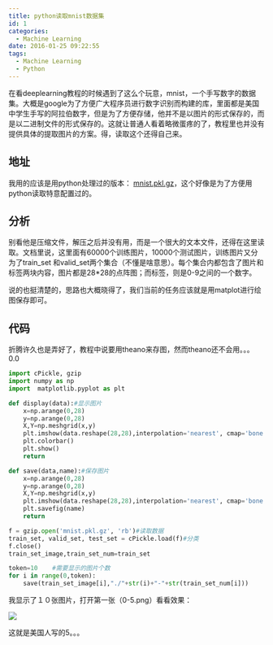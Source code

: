 ```yaml
---
title: python读取mnist数据集
id: 1
categories:
  - Machine Learning
date: 2016-01-25 09:22:55
tags:
  - Machine Learning
  - Python
---
```


在看deeplearning教程的时候遇到了这么个玩意，mnist，一个手写数字的数据集。大概是google为了方便广大程序员进行数字识别而构建的库，里面都是美国中学生手写的阿拉伯数字，但是为了方便存储，他并不是以图片的形式保存的，而是以二进制文件的形式保存的。这就让普通人看着略微蛋疼的了，教程里也并没有提供具体的提取图片的方案。得，读取这个还得自己来。

## 地址

我用的应该是用python处理过的版本： [mnist.pkl.gz](http://deeplearning.net/data/mnist/mnist.pkl.gz)，这个好像是为了方便用python读取特意配置过的。

## 分析

别看他是压缩文件，解压之后并没有用，而是一个很大的文本文件，还得在这里读取。文档里说，这里面有60000个训练图片，10000个测试图片，训练图片又分为了train_set 和valid_set两个集合（不懂是啥意思）。每个集合内都包含了图片和标签两块内容，图片都是28*28的点阵图；而标签，则是0-9之间的一个数字。

说的也挺清楚的，思路也大概晓得了，我们当前的任务应该就是用matplot进行绘图保存即可。

## 代码

折腾许久也是弄好了，教程中说要用theano来存图，然而theano还不会用。。。0.0
```python
import cPickle, gzip
import numpy as np
import  matplotlib.pyplot as plt

def display(data):#显示图片
	x=np.arange(0,28)
	y=np.arange(0,28)
	X,Y=np.meshgrid(x,y)
	plt.imshow(data.reshape(28,28),interpolation='nearest', cmap='bone')
	plt.colorbar()
	plt.show()
	return

def save(data,name):#保存图片
	x=np.arange(0,28)
	y=np.arange(0,28)
	X,Y=np.meshgrid(x,y)
	plt.imshow(data.reshape(28,28),interpolation='nearest', cmap='bone')
	plt.savefig(name)
	return

f = gzip.open('mnist.pkl.gz', 'rb')#读取数据
train_set, valid_set, test_set = cPickle.load(f)#分类
f.close()
train_set_image,train_set_num=train_set

token=10    #需要显示的图片个数
for i in range(0,token):
	save(train_set_image[i],"./"+str(i)+"-"+str(train_set_num[i]))
```
我显示了１０张图片，打开第一张（0-5.png）看看效果：

![](/images/2016/01/25/1/1.png)

这就是美国人写的5。。。
